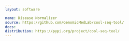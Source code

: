 ```yaml
---
layout: software

name: Disease Normalizer
source: https://github.com/GenomicMedLab/cool-seq-tool/
docs:
distribution: https://pypi.org/project/cool-seq-tool/
---
```


